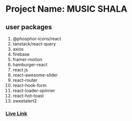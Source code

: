 # Project Name: MUSIC SHALA

## user packages

1. @phosphor-icons/react
2. tanstack/react-query
3. axios
4. firebase
5. framer-motion
6. hamburger-react
7. react js
8. react-awesome-slider
9. react-router
10. react-hook-form
11. react-loader-spinner
12. react-hot-toast
13. sweetalert2

### [Live Link](https://summer-camp-client-side.web.app/)

